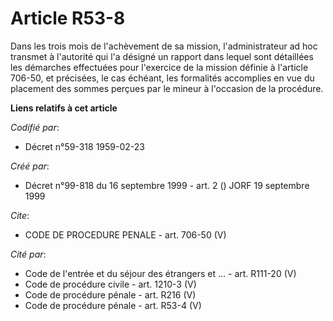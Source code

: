 # Article R53-8

Dans les trois mois de l'achèvement de sa mission, l'administrateur ad hoc transmet à l'autorité qui l'a désigné un rapport
dans lequel sont détaillées les démarches effectuées pour l'exercice de la mission définie à l'article 706-50, et précisées,
le cas échéant, les formalités accomplies en vue du placement des sommes perçues par le mineur à l'occasion de la procédure.

**Liens relatifs à cet article**

_Codifié par_:

  - Décret n°59-318 1959-02-23

_Créé par_:

  - Décret n°99-818 du 16 septembre 1999 - art. 2 () JORF 19 septembre 1999

_Cite_:

  - CODE DE PROCEDURE PENALE - art. 706-50 (V)

_Cité par_:

  - Code de l'entrée et du séjour des étrangers et ... - art. R111-20 (V)
  - Code de procédure civile - art. 1210-3 (V)
  - Code de procédure pénale - art. R216 (V)
  - Code de procédure pénale - art. R53-4 (V)
